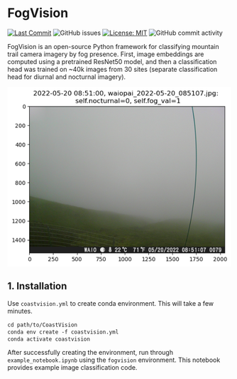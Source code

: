 # FogVision
[![Last Commit](https://img.shields.io/github/last-commit/jnicolow/FogVision)](
https://github.com/jnicolow/FogVision/commits/)
![GitHub issues](https://img.shields.io/github/issues/jnicolow/FogVision)
[![License: MIT](https://img.shields.io/badge/License-MIT-yellow.svg)](https://opensource.org/licenses/MIT)
![GitHub commit activity](https://img.shields.io/github/commit-activity/y/jnicolow/FogVision)

FogVision is an open-source Python framework for classifying mountain trail camera imagery by fog presence. First, image embeddings are computed using a pretrained ResNet50 model, and then a classification head was trained on ~40k images from 30 sites (separate classification head for diurnal and nocturnal imagery).

<img src="media/classif_example.png" alt="Image Classification Example">


## 1. Installation<a name="introduction"></a>
Use `coastvision.yml` to create conda environment. This will take a few minutes.
```
cd path/to/CoastVision
conda env create -f coastvision.yml
conda activate coastvision
```

After successfully creating the environment, run through `example_notebook.ipynb` using the `fogvision` environment. This notebook provides example image classification code.
